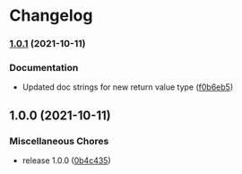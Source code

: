# Changelog

### [1.0.1](https://www.github.com/bwiessneth/gumnut-simulator/compare/v1.0.0...v1.0.1) (2021-10-11)


### Documentation

* Updated doc strings for new return value type ([f0b6eb5](https://www.github.com/bwiessneth/gumnut-simulator/commit/f0b6eb54373f14ecc649a47229704eaadde1a517))

## 1.0.0 (2021-10-11)


### Miscellaneous Chores

* release 1.0.0 ([0b4c435](https://www.github.com/bwiessneth/gumnut-simulator/commit/0b4c4355f5268b86a3d54f1430fef64e2bd3d8fe))
